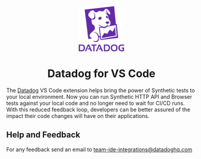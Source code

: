 <!-- markdownlint-disable MD033 -->
<!-- markdownlint-disable MD041 -->
<div align="center">
<img src="assets/images/readme/logo.png" width="120">
<h1> Datadog for VS Code </h1>
</div>
<!-- markdownlint-enable MD041 -->
<!-- markdownlint-enable MD033 -->

The [Datadog](https://www.datadoghq.com/) VS Code extension helps bring the power of Synthetic tests to your local environment. Now you can run Synthetic HTTP API and Browser tests against your local code and no longer need to wait for CI/CD runs. With this reduced feedback loop, developers can be better assured of the impact their code changes will have on their applications.

## Help and Feedback

For any feedback send an email to [team-ide-integrations@datadoghq.com](mailto:team-ide-integrations@datadoghq.com)

